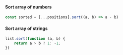 
#### Sort array of numbers
```js
const sorted = [...positions].sort((a, b) => a - b)
```

#### Sort array of strings
```js
list.sort(function (a, b) {
    return a > b ? 1: -1;
})
```
